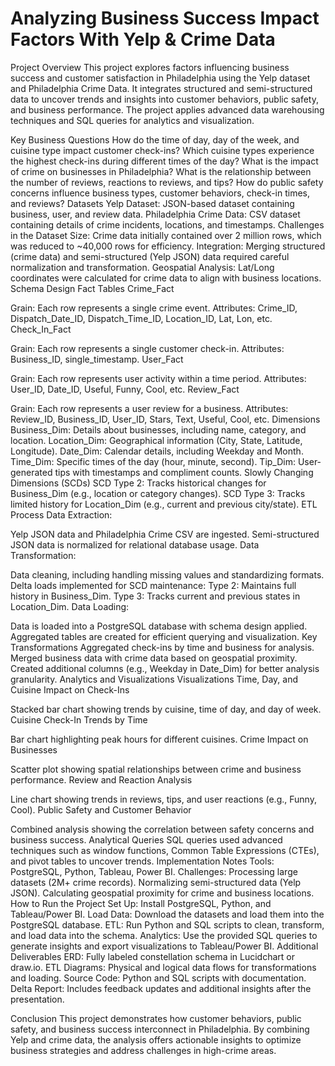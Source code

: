 # Analyzing Business Success Impact Factors With Yelp & Crime Data
Project Overview
This project explores factors influencing business success and customer satisfaction in Philadelphia using the Yelp dataset and Philadelphia Crime Data. It integrates structured and semi-structured data to uncover trends and insights into customer behaviors, public safety, and business performance. The project applies advanced data warehousing techniques and SQL queries for analytics and visualization.

Key Business Questions
How do the time of day, day of the week, and cuisine type impact customer check-ins?
Which cuisine types experience the highest check-ins during different times of the day?
What is the impact of crime on businesses in Philadelphia?
What is the relationship between the number of reviews, reactions to reviews, and tips?
How do public safety concerns influence business types, customer behaviors, check-in times, and reviews?
Datasets
Yelp Dataset: JSON-based dataset containing business, user, and review data.
Philadelphia Crime Data: CSV dataset containing details of crime incidents, locations, and timestamps.
Challenges in the Dataset
Size: Crime data initially contained over 2 million rows, which was reduced to ~40,000 rows for efficiency.
Integration: Merging structured (crime data) and semi-structured (Yelp JSON) data required careful normalization and transformation.
Geospatial Analysis: Lat/Long coordinates were calculated for crime data to align with business locations.
Schema Design
Fact Tables
Crime_Fact

Grain: Each row represents a single crime event.
Attributes: Crime_ID, Dispatch_Date_ID, Dispatch_Time_ID, Location_ID, Lat, Lon, etc.
Check_In_Fact

Grain: Each row represents a single customer check-in.
Attributes: Business_ID, single_timestamp.
User_Fact

Grain: Each row represents user activity within a time period.
Attributes: User_ID, Date_ID, Useful, Funny, Cool, etc.
Review_Fact

Grain: Each row represents a user review for a business.
Attributes: Review_ID, Business_ID, User_ID, Stars, Text, Useful, Cool, etc.
Dimensions
Business_Dim: Details about businesses, including name, category, and location.
Location_Dim: Geographical information (City, State, Latitude, Longitude).
Date_Dim: Calendar details, including Weekday and Month.
Time_Dim: Specific times of the day (hour, minute, second).
Tip_Dim: User-generated tips with timestamps and compliment counts.
Slowly Changing Dimensions (SCDs)
SCD Type 2: Tracks historical changes for Business_Dim (e.g., location or category changes).
SCD Type 3: Tracks limited history for Location_Dim (e.g., current and previous city/state).
ETL Process
Data Extraction:

Yelp JSON data and Philadelphia Crime CSV are ingested.
Semi-structured JSON data is normalized for relational database usage.
Data Transformation:

Data cleaning, including handling missing values and standardizing formats.
Delta loads implemented for SCD maintenance:
Type 2: Maintains full history in Business_Dim.
Type 3: Tracks current and previous states in Location_Dim.
Data Loading:

Data is loaded into a PostgreSQL database with schema design applied.
Aggregated tables are created for efficient querying and visualization.
Key Transformations
Aggregated check-ins by time and business for analysis.
Merged business data with crime data based on geospatial proximity.
Created additional columns (e.g., Weekday in Date_Dim) for better analysis granularity.
Analytics and Visualizations
Visualizations
Time, Day, and Cuisine Impact on Check-Ins

Stacked bar chart showing trends by cuisine, time of day, and day of week.
Cuisine Check-In Trends by Time

Bar chart highlighting peak hours for different cuisines.
Crime Impact on Businesses

Scatter plot showing spatial relationships between crime and business performance.
Review and Reaction Analysis

Line chart showing trends in reviews, tips, and user reactions (e.g., Funny, Cool).
Public Safety and Customer Behavior

Combined analysis showing the correlation between safety concerns and business success.
Analytical Queries
SQL queries used advanced techniques such as window functions, Common Table Expressions (CTEs), and pivot tables to uncover trends.
Implementation Notes
Tools: PostgreSQL, Python, Tableau, Power BI.
Challenges:
Processing large datasets (2M+ crime records).
Normalizing semi-structured data (Yelp JSON).
Calculating geospatial proximity for crime and business locations.
How to Run the Project
Set Up:
Install PostgreSQL, Python, and Tableau/Power BI.
Load Data:
Download the datasets and load them into the PostgreSQL database.
ETL:
Run Python and SQL scripts to clean, transform, and load data into the schema.
Analytics:
Use the provided SQL queries to generate insights and export visualizations to Tableau/Power BI.
Additional Deliverables
ERD: Fully labeled constellation schema in Lucidchart or draw.io.
ETL Diagrams: Physical and logical data flows for transformations and loading.
Source Code: Python and SQL scripts with documentation.
Delta Report: Includes feedback updates and additional insights after the presentation.

Conclusion
This project demonstrates how customer behaviors, public safety, and business success interconnect in Philadelphia. By combining Yelp and crime data, the analysis offers actionable insights to optimize business strategies and address challenges in high-crime areas.
